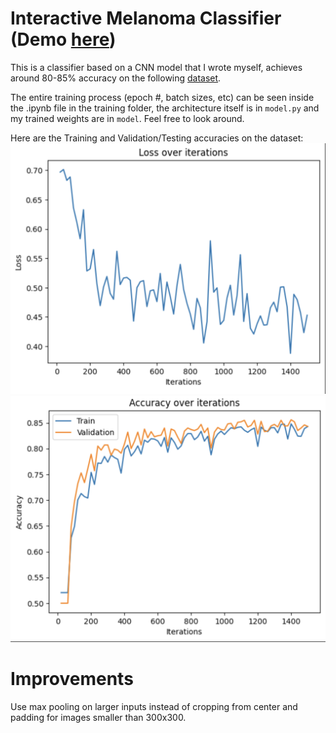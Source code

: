 # Interactive Melanoma Classifier (Demo [here](https://melanomas.streamlit.app))
This is a classifier based on a CNN model that I wrote myself, achieves around 80-85% accuracy on the 
following [dataset](https://www.kaggle.com/datasets/hasnainjaved/melanoma-skin-cancer-dataset-of-10000-images/data).

The entire training process (epoch #, batch sizes, etc) can be seen inside the .ipynb file in the training folder, the architecture itself is in ```model.py``` and my trained weights are in ```model```. Feel free to look around.

Here are the Training and Validation/Testing accuracies on the dataset:
![Training loss](assets/train.png)
![Test/Validation](assets/accuracy.png)

# Improvements
Use max pooling on larger inputs instead of cropping from center and padding for images smaller than 300x300.


